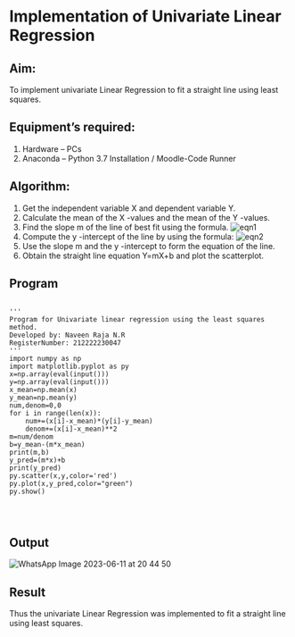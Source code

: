 # Implementation of Univariate Linear Regression
## Aim:
To implement univariate Linear Regression to fit a straight line using least squares.
## Equipment’s required:
1.	Hardware – PCs
2.	Anaconda – Python 3.7 Installation / Moodle-Code Runner
## Algorithm:
1.	Get the independent variable X and dependent variable Y.
2.	Calculate the mean of the X -values and the mean of the Y -values.
3.	Find the slope m of the line of best fit using the formula.
 ![eqn1](./eq1.jpg)
4.	Compute the y -intercept of the line by using the formula:
![eqn2](./eq2.jpg)  
5.	Use the slope m and the y -intercept to form the equation of the line.
6.	Obtain the straight line equation Y=mX+b and plot the scatterplot.
## Program
```

'''
Program for Univariate linear regression using the least squares method.
Developed by: Naveen Raja N.R
RegisterNumber: 212222230047
'''
import numpy as np
import matplotlib.pyplot as py
x=np.array(eval(input()))
y=np.array(eval(input()))
x_mean=np.mean(x)
y_mean=np.mean(y)
num,denom=0,0
for i in range(len(x)):
    num+=(x[i]-x_mean)*(y[i]-y_mean)
    denom+=(x[i]-x_mean)**2
m=num/denom
b=y_mean-(m*x_mean)
print(m,b)
y_pred=(m*x)+b
print(y_pred)
py.scatter(x,y,color='red')
py.plot(x,y_pred,color="green")
py.show()




```
## Output
![WhatsApp Image 2023-06-11 at 20 44 50](https://github.com/naveenraja2004/Univariate-Linear-Regression/assets/118707204/7b0c991a-b09c-491c-8a95-8be19b87cb88)


## Result
Thus the univariate Linear Regression was implemented to fit a straight line using least squares.
